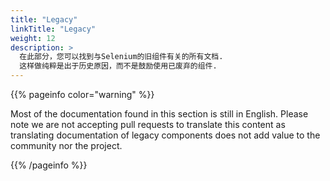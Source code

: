 ```yaml
---
title: "Legacy"
linkTitle: "Legacy"
weight: 12
description: >
  在此部分，您可以找到与Selenium的旧组件有关的所有文档.
  这样做纯粹是出于历史原因，而不是鼓励使用已废弃的组件. 
---
```


{{% pageinfo color="warning" %}}
<p class="lead">
   <i class="fas fa-language display-4"></i> 
   Most of the documentation found in this section is still in English.
   Please note we are not accepting pull requests to translate this content
   as translating documentation of legacy components does not add value to
   the community nor the project.
</p>
{{% /pageinfo %}}

